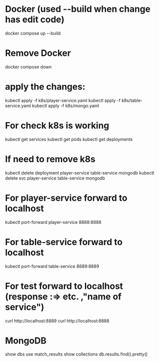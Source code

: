 # Docker (used --build when change has edit code)  
docker compose up --build

# Remove Docker
docker compose down 

# apply the changes:
kubectl apply -f k8s/player-service.yaml
kubectl apply -f k8s/table-service.yaml
kubectl apply -f k8s/mongo.yaml

# For check k8s is working 
kubectl get services
kubectl get pods
kubectl get deployments

# If need to remove k8s 
kubectl delete deployment player-service table-service mongodb
kubectl delete svc player-service table-service mongodb

# For player-service forward to localhost 
kubectl port-forward player-service 8888:8888

# For table-service forward to localhost
kubectl port-forward table-service 8889:8889

# For test  forward to localhost (response :=> etc. ,"name of service")
curl http://localhost:8889 
curl http://localhost:8888

# MongoDB
show dbs
use match_results
show collections
db.results.find().pretty()



